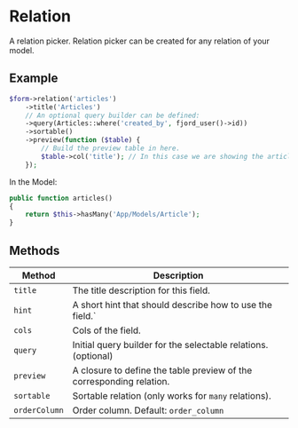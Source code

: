 # Relation

A relation picker. Relation picker can be created for any relation of your model.

## Example

```php
$form->relation('articles')
    ->title('Articles')
    // An optional query builder can be defined:
    ->query(Articles::where('created_by', fjord_user()->id))
    ->sortable()
    ->preview(function ($table) {
        // Build the preview table in here.
        $table->col('title'); // In this case we are showing the article title.
    });
```

In the Model:

```php
public function articles()
{
    return $this->hasMany('App/Models/Article');
}
```

## Methods

| Method        | Description                                                          |
| ------------- | -------------------------------------------------------------------- |
| `title`       | The title description for this field.                                |
| `hint`        | A short hint that should describe how to use the field.`             |
| `cols`        | Cols of the field.                                                   |
| `query`       | Initial query builder for the selectable relations. (optional)       |
| `preview`     | A closure to define the table preview of the corresponding relation. |
| `sortable`    | Sortable relation (only works for `many` relations).                 |
| `orderColumn` | Order column. Default: `order_column`                                |
